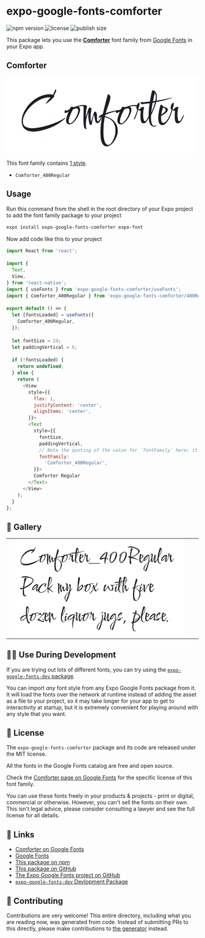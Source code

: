 # expo-google-fonts-comforter

![npm version](https://flat.badgen.net/npm/v/expo-google-fonts-comforter)
![license](https://flat.badgen.net/github/license/expo/google-fonts)
![publish size](https://flat.badgen.net/packagephobia/install/expo-google-fonts-comforter)

This package lets you use the [**Comforter**](https://fonts.google.com/specimen/Comforter) font family from [Google Fonts](https://fonts.google.com/) in your Expo app.

## Comforter

![Comforter](./font-family.png)

This font family contains [1 style](#-gallery).

- `Comforter_400Regular`

## Usage

Run this command from the shell in the root directory of your Expo project to add the font family package to your project
```sh
expo install expo-google-fonts-comforter expo-font
```

Now add code like this to your project
```js
import React from 'react';

import {
  Text,
  View,
} from 'react-native';
import { useFonts } from 'expo-google-fonts-comforter/useFonts';
import { Comforter_400Regular } from 'expo-google-fonts-comforter/400Regular';

export default () => {
  let [fontsLoaded] = useFonts({
    Comforter_400Regular,
  });

  let fontSize = 24;
  let paddingVertical = 6;

  if (!fontsLoaded) {
    return undefined;
  } else {
    return (
      <View
        style={{
          flex: 1,
          justifyContent: 'center',
          alignItems: 'center',
        }}>
        <Text
          style={{
            fontSize,
            paddingVertical,
            // Note the quoting of the value for `fontFamily` here; it expects a string!
            fontFamily:
              'Comforter_400Regular',
          }}>
          Comforter Regular
        </Text>
      </View>
    );
  }
};

```

## 🔡 Gallery


||||
|-|-|-|
|![Comforter_400Regular](.//400Regular/Comforter_400Regular.ttf.png)||||


## 👩‍💻 Use During Development

If you are trying out lots of different fonts, you can try using the [`expo-google-fonts-dev` package](https://github.com/freeboub/google-fonts/tree/master/font-packages/dev#readme).

You can import *any* font style from any Expo Google Fonts package from it. It will load the fonts
over the network at runtime instead of adding the asset as a file to your project, so it may take longer
for your app to get to interactivity at startup, but it is extremely convenient
for playing around with any style that you want.

## 📖 License

The `expo-google-fonts-comforter` package and its code are released under the MIT license.

All the fonts in the Google Fonts catalog are free and open source.

Check the [Comforter page on Google Fonts](https://fonts.google.com/specimen/Comforter) for the specific license of this font family.

You can use these fonts freely in your products & projects - print or digital, commercial or otherwise. However, you can't sell the fonts on their own. This isn't legal advice, please consider consulting a lawyer and see the full license for all details.

## 🔗 Links

- [Comforter on Google Fonts](https://fonts.google.com/specimen/Comforter)
- [Google Fonts](https://fonts.google.com/)
- [This package on npm](https://www.npmjs.com/package/expo-google-fonts-comforter)
- [This package on GitHub](https://github.com/freeboub/google-fonts/tree/master/font-packages/comforter)
- [The Expo Google Fonts project on GitHub](https://github.com/freeboub/google-fonts)
- [`expo-google-fonts-dev` Devlopment Package](https://github.com/freeboub/google-fonts/tree/master/font-packages/dev)

## 🤝 Contributing

Contributions are very welcome! This entire directory, including what you are reading now, was generated from code. Instead of submitting PRs to this directly, please make contributions to [the generator](https://github.com/freeboub/google-fonts/tree/master/packages/generator) instead.
